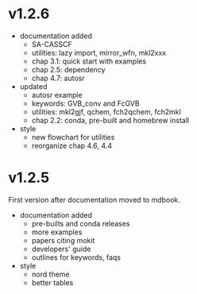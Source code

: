 # v1.2.6
* documentation added
  - SA-CASSCF
  - utilities: lazy import, mirror_wfn, mkl2xxx
  - chap 3.1: quick start with examples
  - chap 2.5: dependency
  - chap 4.7: autosr
* updated
  - autosr example
  - keywords: GVB_conv and FcGVB
  - utilities: mkl2gjf, qchem, fch2qchem, fch2mkl
  - chap 2.2: conda, pre-built and homebrew install
* style
  - new flowchart for utilities
  - reorganize chap 4.6, 4.4

# v1.2.5
First version after documentation moved to mdbook.

* documentation added
  - pre-builts and conda releases
  - more examples
  - papers citing mokit
  - developers' guide
  - outlines for keywords, faqs
* style
  - nord theme
  - better tables
